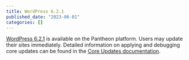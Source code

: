 ```yaml
---
title: WordPress 6.2.1
published_date: "2023-06-01"
categories: []
---
```

[WordPress 6.2.1](https://wordpress.org/news/2023/05/wordpress-6-2-1-maintenance-security-release/) is available on the Pantheon platform. Users may update their sites immediately. Detailed information on applying and debugging core updates can be found in the [Core Updates documentation](/core-updates).
